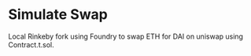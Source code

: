 # Simulate Swap

Local Rinkeby fork using Foundry to swap ETH for DAI on uniswap using Contract.t.sol.
